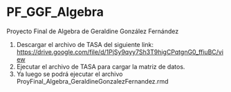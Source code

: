 # PF_GGF_Algebra
Proyecto Final de Algebra de Geraldine González Fernández

1. Descargar el archivo de TASA del siguiente link: 
https://drive.google.com/file/d/1PjSy9qyy7Sh3T9higCPqtgnG0_ffiuBC/view
2. Ejecutar el archivo de TASA para cargar la matriz de datos.
3. Ya luego se podrá ejecutar el archivo ProyFinal_Algebra_GeraldineGonzalezFernandez.rmd

